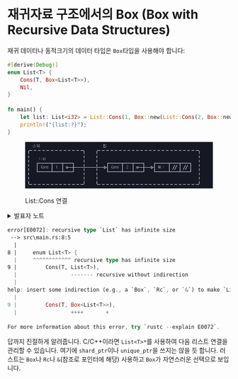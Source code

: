 # 재귀자료 구조에서의 Box (Box with Recursive Data Structures)

재귀 데이터나 동적크기의 데이터 타입은 `Box`타입을 사용해야 합니다:

```rust
#[derive(Debug)]
enum List<T> {
    Cons(T, Box<List<T>>),
    Nil,
}

fn main() {
    let list: List<i32> = List::Cons(1, Box::new(List::Cons(2, Box::new(List::Nil))));
    println!("{list:?}");
}
```

<figure><img src="../.gitbook/assets/image (2).png" alt=""><figcaption><p>List::Cons 연결</p></figcaption></figure>

<details>

<summary>발표자 노트</summary>

* 만일 `Box`를 사용하지 않고 `List`에 직접 `List`를 포함하려고 시도한다면, 컴파일러는 구조체의 고정 크기를 계산할 수 없습니다. 컴파일러가 보기에 무한대의 크기로 보일 것입니다.
* `Box`는 일반 포인터와 크기가 같기 때문에 크기를 계산하는 데 문제가 없습니다. 다만 힙에 위치한 `List`의 다음 요소를 가리킬 뿐입니다.
* `List` 정의에서 `Box`를 제거하면 어떤 컴파일러 에러가 나오는지 같이 살펴보세요. “Recursive with indirection”라는 메시지를 보면, 값을 직접 저장하는 대신 `Box`나 비슷한 다른 종류의 참조 타입이 필요하다는 힌트를 얻을 수 있습니다.

</details>

```rust
error[E0072]: recursive type `List` has infinite size
 --> src\main.rs:8:5
  |
8 |     enum List<T> {
  |     ^^^^^^^^^^^^ recursive type has infinite size
9 |         Cons(T, List<T>),
  |                 ------- recursive without indirection
  |
help: insert some indirection (e.g., a `Box`, `Rc`, or `&`) to make `List` representable
  |
9 |         Cons(T, Box<List<T>>),
  |                 ++++       +

For more information about this error, try `rustc --explain E0072`.
```

답까지 친절하게 알려줍니다. C/C++이라면 `List<T>*`를 사용하여 다음 리스트 연결을 관리할 수 있습니다. 여기에 `shard_ptr`이나 `unique_ptr`을 쓰지는 않을 듯 합니다. 러스트는 `Box`나 `Rc`나 `&`(참조로 포인터에 해당) 사용하고 `Box`가 자연스러운 선택으로 보입니다.&#x20;

